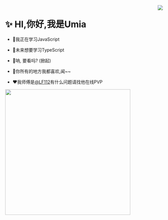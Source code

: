 <a href="https://github.com/anuraghazra/github-readme-stats">
  <img align="right" src="https://github-readme-stats.vercel.app/api?username=yume233" />
</a>

# ✨ HI,你好,我是Umia

* 📘我正在学习JavaScript

* 🔷未来想要学习TypeScript

* 💐呐, 要看吗? (掀起)

* 💌你所有的地方我都喜欢,闻~~

* ❤️我师傅是[@LF112](https://github.com/LF112)有什么问题请找他在线PVP

<img style="width:400px;" align="left" src="https://s2.loli.net/2022/09/02/PgWza1ZNHVUBpAo.jpg"></img>
